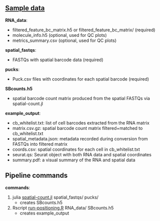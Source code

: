 ## [Sample data](https://drive.google.com/drive/folders/1BvupJwPw2le1KyIL0-4qyzA6yWOwXCjz?usp=drive_link)

**RNA_data**:  
* filtered_feature_bc_matrix.h5 or filtered_feature_bc_matrix/ (required)
* molecule_info.h5 (optional, used for QC plots)
* metrics_summary.csv (optional, used for QC plots)

**spatial_fastqs**:  
* FASTQs with spatial barcode data (required)

**pucks**:  
* Puck.csv files with coordinates for each spatial barcode (required)

**SBcounts.h5**
* spatial barcode count matrix produced from the spatial FASTQs via spatial-count.jl

**example_output**:  
* cb_whitelist.txt: list of cell barcodes extracted from the RNA matrix
* matrix.csv.gz: spatial barcode count matrix filtered+matched to cb_whitelist.txt
* spatial_metadata.json: metadata recorded during conversion from FASTQs into filtered matrix
* coords.csv: spatial coordinates for each cell in cb_whitelist.txt
* seurat.qs: Seurat object with both RNA data and spatial coordinates
* summary.pdf: a visual summary of the RNA and spatial data

## Pipeline commands

**commands**:
1. julia [spatial-count.jl](https://github.com/MacoskoLab/Macosko-Pipelines/tree/main/spatial-count) spatial_fastqs/ pucks/
    * creates SBcounts.h5
2. Rscript [run-positioning.R](https://github.com/MacoskoLab/Macosko-Pipelines/tree/main/positioning) RNA_data/ SBcounts.h5
    * creates example_output
